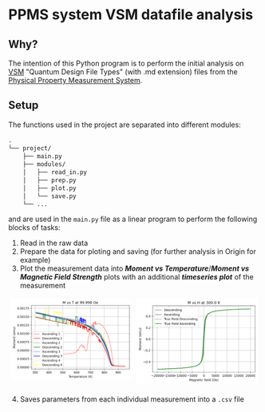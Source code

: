 # PPMS system VSM datafile analysis
## Why?
The intention of this Python program is to perform the initial analysis on [VSM](https://www.youtube.com/watch?v=SiuO3_hgyO4&t=298s) "Quantum Design File Types" (with .md extension) files from the [Physical Property Measurement System](https://qd-europe.com/se/en/product/physical-property-measurement-system-ppms/).

## Setup

The functions used in the project are separated into different modules:
```
.
└── project/
    ├── main.py
    ├── modules/
    │   ├── read_in.py
    │   ├── prep.py
    │   ├── plot.py
    │   └── save.py
    └── ...
```
and are used in the `main.py` file as a linear program to perform the following blocks of tasks:
1. Read in the raw data
2. Prepare the data for ploting and saving (for further analysis in Origin for example)
3. Plot the measurement data into _**Moment vs Temperature**_/_**Moment vs Magnetic Field Strength**_ plots with an additional **_timeseries plot_** of the measurement

<div style="display: flex;">
    <div style="flex: 50%; padding: 5px;">
        <img src="img/MvsT_sample.png" alt="MvsT sample plot" style="width: 100%;">
    </div>
    <div style="flex: 50%; padding: 5px;">
        <img src="img/MvsH_sample.png" alt="MvsH sample plot" style="width: 100%;">
    </div>
</div>


4. Saves parameters from each individual measurement into a `.csv` file 

